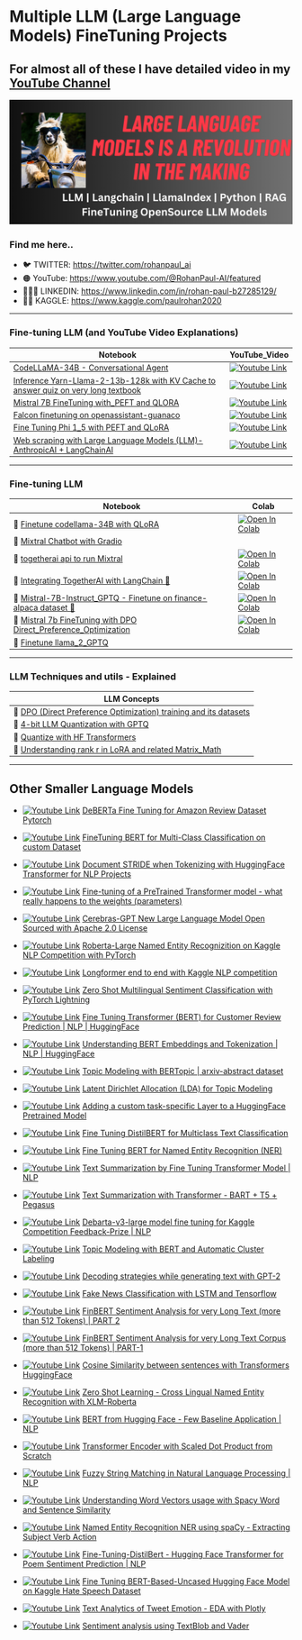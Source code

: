 # Multiple LLM (Large Language Models) FineTuning Projects

## For almost all of these I have detailed video in my [YouTube Channel](https://www.youtube.com/channel/UC0_a8SNpTFkmVv5SLMs1CIA/featured)

[yt_cover]: /assets/Youtube_Cover.png

[![Youtube Link][yt_cover]](https://www.youtube.com/channel/UC0_a8SNpTFkmVv5SLMs1CIA/videos)

### Find me here..

- 🐦 TWITTER: https://twitter.com/rohanpaul_ai
- 🟠 YouTube: https://www.youtube.com/@RohanPaul-AI/featured
- 👨🏻‍💼 LINKEDIN: https://www.linkedin.com/in/rohan-paul-b27285129/
- ​👨‍🔧​ KAGGLE: https://www.kaggle.com/paulrohan2020

---

[logo]: https://raw.githubusercontent.com/rohan-paul/MachineLearning-DeepLearning-Code-for-my-Youtube-Channel/master/assets/yt_logo.png

### Fine-tuning LLM (and YouTube Video Explanations)

| Notebook | YouTube_Video |
| -------- | ------------- |
| [CodeLLaMA-34B - Conversational Agent ](https://github.com/rohan-paul/LLM-FineTuning-Large-Language-Models/blob/main/CodeLLaMA_34B_Conversation_with_Streamlit.py)                                              | [![Youtube Link][logo]](https://www.youtube.com/watch?v=815NpXvniIg&list=PLxqBkZuBynVTzqUQCQFgetR97y1X_1uCI&index=16&ab_channel=Rohan-Paul-AI) |
| [Inference Yarn-Llama-2-13b-128k with KV Cache to answer quiz on very long textbook](https://github.com/rohan-paul/LLM-FineTuning-Large-Language-Models/blob/main/Inference_Yarn-Llama-2-13b-128k_Github.ipynb) | [![Youtube Link][logo]](https://www.youtube.com/watch?v=RYTOQERqVsg&list=PLxqBkZuBynVTzqUQCQFgetR97y1X_1uCI&index=14&ab_channel=Rohan-Paul-AI)|
| [Mistral 7B FineTuning with_PEFT and QLORA](https://github.com/rohan-paul/LLM-FineTuning-Large-Language-Models/blob/main/Mistral_FineTuning_with_PEFT_and_QLORA.ipynb) | [![Youtube Link][logo]](https://www.youtube.com/watch?v=6DGYj1EEWOw&list=PLxqBkZuBynVTzqUQCQFgetR97y1X_1uCI&index=13&ab_channel=Rohan-Paul-AI)|
| [Falcon finetuning on openassistant-guanaco](https://github.com/rohan-paul/LLM-FineTuning-Large-Language-Models/blob/main/Falcon-7B_FineTuning_with_PEFT_and_QLORA.ipynb) | [![Youtube Link][logo]](https://www.youtube.com/watch?v=fEzuBFi35J4&list=PLxqBkZuBynVTzqUQCQFgetR97y1X_1uCI&index=11&ab_channel=Rohan-Paul-AI)|
| [Fine Tuning Phi 1_5 with PEFT and QLoRA](https://github.com/rohan-paul/LLM-FineTuning-Large-Language-Models/blob/main/FineTuning_phi-1_5_with_PRFT_LoRA.ipynb) | [![Youtube Link][logo]](https://www.youtube.com/watch?v=J0RbOtLrJhQ&list=PLxqBkZuBynVTzqUQCQFgetR97y1X_1uCI&index=10&ab_channel=Rohan-Paul-AI)|
| [Web scraping with Large Language Models (LLM)-AnthropicAI + LangChainAI](https://github.com/rohan-paul/LLM-FineTuning-Large-Language-Models/blob/main/Web%20scraping%20with%20Large%20Language%20Models%20(LLM)-AnthropicAI%20%2B%20LangChainAI.ipynb) | [![Youtube Link][logo]](https://www.youtube.com/watch?v=QAY82UvrsHg&list=PLxqBkZuBynVTiTEvP6-GYf35yA6OqIN7Y&index=2&ab_channel=Rohan-Paul-AI)|


---------------------------

### Fine-tuning LLM

| Notebook | Colab |
| -------- | ------------- |
| 📌 [Finetune codellama-34B with QLoRA](https://github.com/rohan-paul/LLM-FineTuning-Large-Language-Models/blob/main/Finetune_codellama-34B-with-QLoRA.ipynb)|<a href="https://colab.research.google.com/github/rohan-paul/LLM-FineTuning-Large-Language-Models/blob/main/Finetune_codellama-34B-with-QLoRA.ipynb" target="_parent"><img src="https://colab.research.google.com/assets/colab-badge.svg" alt="Open In Colab"/></a>
| 📌 [Mixtral Chatbot with Gradio](https://github.com/rohan-paul/LLM-FineTuning-Large-Language-Models/blob/main/Mixtral_Chatbot_with_Gradio)|
| 📌 [togetherai api to run Mixtral](https://github.com/rohan-paul/LLM-FineTuning-Large-Language-Models/blob/main/togetherai-api-with_Mixtral.ipynb)|<a href="https://colab.research.google.com/github/rohan-paul/LLM-FineTuning-Large-Language-Models/blob/main/togetherai-api-with_Mixtral.ipynb" target="_parent"><img src="https://colab.research.google.com/assets/colab-badge.svg" alt="Open In Colab"/></a>
| 📌 [Integrating TogetherAI with LangChain 🦙](https://github.com/rohan-paul/LLM-FineTuning-Large-Language-Models/blob/main/TogetherAI_API_with_LangChain.ipynb)|<a href="https://colab.research.google.com/github/rohan-paul/LLM-FineTuning-Large-Language-Models/blob/main/TogetherAI_API_with_LangChain.ipynb" target="_parent"><img src="https://colab.research.google.com/assets/colab-badge.svg" alt="Open In Colab"/></a>
| 📌 [Mistral-7B-Instruct_GPTQ - Finetune on finance-alpaca dataset 🦙](https://github.com/rohan-paul/LLM-FineTuning-Large-Language-Models/blob/main/Mistral-7B-Instruct_GPTQ-finetune.ipynb)|<a href="https://colab.research.google.com/github/rohan-paul/LLM-FineTuning-Large-Language-Models/blob/main/Mistral_7B_Instruct_GPTQ_finetune.ipynb" target="_parent"><img src="https://colab.research.google.com/assets/colab-badge.svg" alt="Open In Colab"/></a>
| 📌 [Mistral 7b FineTuning with DPO Direct_Preference_Optimization](https://github.com/rohan-paul/LLM-FineTuning-Large-Language-Models/blob/main/Mistral_7b_FineTuning_with_DPO_Direct_Preference_Optimization.ipynb)|<a href="https://colab.research.google.com/github/rohan-paul/LLM-FineTuning-Large-Language-Models/blob/main/Mistral_7b_FineTuning_with_DPO_Direct_Preference_Optimization.ipynb" target="_parent"><img src="https://colab.research.google.com/assets/colab-badge.svg" alt="Open In Colab"/></a>
| 📌 [Finetune llama_2_GPTQ](https://github.com/rohan-paul/LLM-FineTuning-Large-Language-Models/blob/main/Finetune_llama_2_GPTQ)



---------------------------

### LLM Techniques and utils - Explained

| LLM Concepts |
| -------- |
| 📌 [DPO (Direct Preference Optimization) training and its datasets](https://github.com/rohan-paul/LLM-FineTuning-Large-Language-Models/blob/main/LLM_Techniques_and_utils/DPOTrainer.ipynb)|
| 📌 [4-bit LLM Quantization with GPTQ](https://github.com/rohan-paul/LLM-FineTuning-Large-Language-Models/blob/main/LLM_Techniques_and_utils/4-bit_LLM_Quantization_with_GPTQ.ipynb)|
| 📌 [Quantize with HF Transformers](https://github.com/rohan-paul/LLM-FineTuning-Large-Language-Models/blob/main/Quantize_with_HF_transformers)|
| 📌 [Understanding rank r in LoRA and related Matrix_Math](https://github.com/rohan-paul/LLM-FineTuning-Large-Language-Models/blob/main/LLM_Techniques_and_utils/Understanding_rank_r_in_LoRA_and_related_Matrix_Math.ipynb)|

---------------------------

## Other Smaller Language Models

- [![Youtube Link][logo]](https://www.youtube.com/watch?v=-rqmj_tfQLo&list=PLxqBkZuBynVQEvXfJpq3smfuKq3AiNW-N&index=34&ab_channel=Rohan-Paul-AI) [DeBERTa Fine Tuning for Amazon Review Dataset Pytorch](https://github.com/rohan-paul/LLM-FineTuning-Large-Language-Models/tree/main/Other-Language_Models_BERT_related/DeBERTa%20Fine%20Tuning-for%20Amazon%20Review%20Dataset%20Pytorch.ipynb)


- [![Youtube Link][logo]](https://www.youtube.com/watch?v=4nNbg4bWDrQ&list=PLxqBkZuBynVQEvXfJpq3smfuKq3AiNW-N&index=32&ab_channel=Rohan-Paul-AI) [FineTuning BERT for Multi-Class Classification on custom Dataset](https://github.com/rohan-paul/LLM-FineTuning-Large-Language-Models/tree/main/Other-Language_Models_BERT_related/FineTuning_BERT_for_Multi_Class_Classification_Turkish)


- [![Youtube Link][logo]](https://www.youtube.com/watch?v=91msLyGC-LI&list=PLxqBkZuBynVQEvXfJpq3smfuKq3AiNW-N&index=28&ab_channel=Rohan-Paul-AI) [Document STRIDE when Tokenizing with HuggingFace Transformer for NLP Projects](https://www.youtube.com/watch?v=91msLyGC-LI&list=PLxqBkZuBynVQEvXfJpq3smfuKq3AiNW-N&index=28&ab_channel=Rohan-Paul-AI)

- [![Youtube Link][logo]](https://www.youtube.com/watch?v=cplo2UyNw24&list=PLxqBkZuBynVQEvXfJpq3smfuKq3AiNW-N&index=31&ab_channel=Rohan-Paul-AI) [Fine-tuning of a PreTrained Transformer model - what really happens to the weights (parameters)]()


- [![Youtube Link][logo]](https://www.youtube.com/watch?v=pqpaHeCsuVI&list=PLxqBkZuBynVQEvXfJpq3smfuKq3AiNW-N&index=30&ab_channel=Rohan-Paul-AI) [Cerebras-GPT New Large Language Model Open Sourced with Apache 2.0 License](https://www.youtube.com/watch?v=pqpaHeCsuVI&list=PLxqBkZuBynVQEvXfJpq3smfuKq3AiNW-N&index=30&ab_channel=Rohan-Paul-AI)

- [![Youtube Link][logo]](https://www.youtube.com/watch?v=6X0xfXMKCjM&list=PLxqBkZuBynVQEvXfJpq3smfuKq3AiNW-N&index=29&ab_channel=Rohan-Paul-AI) [Roberta-Large Named Entity Recognizition on Kaggle NLP Competition with PyTorch](https://github.com/rohan-paul/LLM-FineTuning-Large-Language-Models/tree/main/Other-Language_Models_BERT_related/Roberta-Large-NER-on-Kaggle-NLP%20Competition)

- [![Youtube Link][logo]](https://www.youtube.com/watch?v=EHtHF9Kvm0Y&list=PLxqBkZuBynVTn2lkHNAcw6lgm1MD5QiMK&index=28&ab_channel=Rohan-Paul-AI) [Longformer end to end with Kaggle NLP competition](https://github.com/rohan-paul/LLM-FineTuning-Large-Language-Models/tree/main/Other-Language_Models_BERT_related/Longformer%20end%20to%20end%20with%20Kaggle%20NLP%20competition)

- [![Youtube Link][logo]](https://www.youtube.com/watch?v=tvdIF1FU7fg&list=PLxqBkZuBynVQEvXfJpq3smfuKq3AiNW-N&index=24) [Zero Shot Multilingual Sentiment Classification with PyTorch Lightning](https://github.com/rohan-paul/LLM-FineTuning-Large-Language-Models/tree/main/Other-Language_Models_BERT_related/zero_shot_multilingual_sentiment_classification_with_USEm)

- [![Youtube Link][logo]](https://www.youtube.com/watch?v=CwLPglxw1WA&list=PLxqBkZuBynVQEvXfJpq3smfuKq3AiNW-N&index=23) [Fine Tuning Transformer (BERT) for Customer Review Prediction | NLP | HuggingFace ](https://github.com/rohan-paul/LLM-FineTuning-Large-Language-Models/tree/main/Other-Language_Models_BERT_related/Fine_Tuning_HuggingFace_Transformer_BERT_Yelp_Customer_Review_Predictions)

- [![Youtube Link][logo]](https://www.youtube.com/watch?v=30zPz5Xz-8g&list=PLxqBkZuBynVQEvXfJpq3smfuKq3AiNW-N&index=21) [Understanding BERT Embeddings and Tokenization | NLP | HuggingFace](https://github.com/rohan-paul/LLM-FineTuning-Large-Language-Models/tree/main/Other-Language_Models_BERT_related/Understing_BERT_Embedding_Vector)

- [![Youtube Link][logo]](https://www.youtube.com/watch?v=fl0ow-nD8FM&list=PLxqBkZuBynVQEvXfJpq3smfuKq3AiNW-N&index=20) [Topic Modeling with BERTopic | arxiv-abstract dataset](https://github.com/rohan-paul/LLM-FineTuning-Large-Language-Models/tree/main/Other-Language_Models_BERT_related/Topic-modeling-with-bertopic-arxiv-abstract)

- [![Youtube Link][logo]](https://www.youtube.com/watch?v=vrDdnQfav0s&list=PLxqBkZuBynVTn2lkHNAcw6lgm1MD5QiMK&index=21) [Latent Dirichlet Allocation (LDA) for Topic Modeling](https://github.com/rohan-paul/LLM-FineTuning-Large-Language-Models/tree/main/Other-Language_Models_BERT_related/Topic_Modeling_with_LDA.ipynb)

- [![Youtube Link][logo]](https://www.youtube.com/watch?v=iCL1TmRQ0sk&list=PLxqBkZuBynVQEvXfJpq3smfuKq3AiNW-N&index=19) [Adding a custom task-specific Layer to a HuggingFace Pretrained Model](https://github.com/rohan-paul/LLM-FineTuning-Large-Language-Models/tree/main/Other-Language_Models_BERT_related/Add-task_specific_custom_layer_to_model.ipynb)

- [![Youtube Link][logo]](https://www.youtube.com/watch?v=ZvsH09XGuZ0&list=PLxqBkZuBynVQEvXfJpq3smfuKq3AiNW-N&index=18) [Fine Tuning DistilBERT for Multiclass Text Classification](https://github.com/rohan-paul/LLM-FineTuning-Large-Language-Models/tree/main/Other-Language_Models_BERT_related/Multi-class-text-classifica_fine-tuning-distilbert.ipynb)

- [![Youtube Link][logo]](https://www.youtube.com/watch?v=dzyDHMycx_c&list=PLxqBkZuBynVQEvXfJpq3smfuKq3AiNW-N&index=18) [Fine Tuning BERT for Named Entity Recognition (NER)](https://github.com/rohan-paul/LLM-FineTuning-Large-Language-Models/tree/main/Other-Language_Models_BERT_related/YT_Fine_tuning_BERT_NER_v1.ipynb)

- [![Youtube Link][logo]](https://www.youtube.com/watch?v=fLqiPks4neU&list=PLxqBkZuBynVQEvXfJpq3smfuKq3AiNW-N&index=15) [Text Summarization by Fine Tuning Transformer Model | NLP ](https://github.com/rohan-paul/LLM-FineTuning-Large-Language-Models/tree/main/Other-Language_Models_BERT_related/Fine_Tuning_Pegasus_for_Text_Summarization.ipynb)

- [![Youtube Link][logo]](https://www.youtube.com/watch?v=HDSNjrxSwqw&list=PLxqBkZuBynVQEvXfJpq3smfuKq3AiNW-N&index=14) [Text Summarization with Transformer - BART + T5 + Pegasus
  ](https://github.com/rohan-paul/LLM-FineTuning-Large-Language-Models/tree/main/Other-Language_Models_BERT_related/Text_Summarization_%20BART%20_T5_Pegasus.ipynb)

- [![Youtube Link][logo]](https://www.youtube.com/watch?v=oxEXBJQG27A&list=PLxqBkZuBynVQEvXfJpq3smfuKq3AiNW-N&index=13) [Debarta-v3-large model fine tuning for Kaggle Competition Feedback-Prize | NLP](https://github.com/rohan-paul/LLM-FineTuning-Large-Language-Models/blob/main/Other-Language_Models_BERT_related/Deberta-v3-large-For_Kaggle_Competition_Feedback-Prize/deberta-v3-large-For_Kaggle_Competition_Feedback-Prize.ipynb)

- [![Youtube Link][logo]](https://www.youtube.com/watch?v=SmWbKiueYVU&list=PLxqBkZuBynVQEvXfJpq3smfuKq3AiNW-N&index=12) [Topic Modeling with BERT and Automatic Cluster Labeling](https://github.com/rohan-paul/LLM-FineTuning-Large-Language-Models/tree/main/Other-Language_Models_BERT_related/Topic_Modeling_with_BERT_and_Automatic_cluster_labeling/Topic_Modeling.ipynb)

- [![Youtube Link][logo]](https://www.youtube.com/watch?v=Ua_ToM-CG5Q&list=PLxqBkZuBynVQEvXfJpq3smfuKq3AiNW-N&index=11) [Decoding strategies while generating text with GPT-2](https://github.com/rohan-paul/LLM-FineTuning-Large-Language-Models/tree/main/Other-Language_Models_BERT_related/Decoding_Strategies_for_text_generation/Decoding_Strategies_for_text_generation.ipynb)

- [![Youtube Link][logo]](https://www.youtube.com/watch?v=VrJwKdls6d4&list=PLxqBkZuBynVTn2lkHNAcw6lgm1MD5QiMK&index=12) [Fake News Classification with LSTM and Tensorflow](https://github.com/rohan-paul/LLM-FineTuning-Large-Language-Models/tree/main/Other-Language_Models_BERT_related/Fake_News_Classification_with_LSTM_Tensorflow.ipynb)

- [![Youtube Link][logo]](https://www.youtube.com/watch?v=hgg2GAgDLzA&list=PLxqBkZuBynVQEvXfJpq3smfuKq3AiNW-N&index=11) [FinBERT Sentiment Analysis for very Long Text (more than 512 Tokens) | PART 2](https://github.com/rohan-paul/LLM-FineTuning-Large-Language-Models/tree/main/Other-Language_Models_BERT_related/FinBERT_Long_Text_Part_2.ipynb)

- [![Youtube Link][logo]](https://www.youtube.com/watch?v=WEAAs_0etJQ&list=PLxqBkZuBynVQEvXfJpq3smfuKq3AiNW-N&index=9) [FinBERT Sentiment Analysis for very Long Text Corpus (more than 512 Tokens) | PART-1](https://github.com/rohan-paul/LLM-FineTuning-Large-Language-Models/tree/main/Other-Language_Models_BERT_related/FinBERT_Long_Text_Part_2.ipynb)

- [![Youtube Link][logo]](https://www.youtube.com/watch?v=fwDTLQDKJTE&list=PLxqBkZuBynVQEvXfJpq3smfuKq3AiNW-N&index=8) [Cosine Similarity between sentences with Transformers HuggingFace](https://github.com/rohan-paul/LLM-FineTuning-Large-Language-Models/tree/main/Other-Language_Models_BERT_related/Cosine_Similarity_between_sentences_with_Transformers.ipynb)

- [![Youtube Link][logo]](https://www.youtube.com/watch?v=urMUa4Nw_B8&list=PLxqBkZuBynVQEvXfJpq3smfuKq3AiNW-N&index=7) [Zero Shot Learning - Cross Lingual Named Entity Recognition with XLM-Roberta](https://github.com/rohan-paul/LLM-FineTuning-Large-Language-Models/tree/main/Other-Language_Models_BERT_related/Zero_Shot_Learning_multilingual-NER.ipynb)

- [![Youtube Link][logo]](https://www.youtube.com/watch?v=Hp8_Enwzdxk&list=PLxqBkZuBynVQEvXfJpq3smfuKq3AiNW-N&index=6) [BERT from Hugging Face - Few Baseline Application | NLP](https://github.com/rohan-paul/LLM-FineTuning-Large-Language-Models/tree/main/Other-Language_Models_BERT_related/BERT_HuggingFace_Basic_Usages.ipynb)

- [![Youtube Link][logo]](https://www.youtube.com/watch?v=CHFiTTPeyUw&list=PLxqBkZuBynVTn2lkHNAcw6lgm1MD5QiMK&index=9) [Transformer Encoder with Scaled Dot Product from Scratch](https://github.com/rohan-paul/LLM-FineTuning-Large-Language-Models/tree/main/Other-Language_Models_BERT_related/Transformer_From_Scratch/Transformer_From_Scratch.ipynb)

- [![Youtube Link][logo]](https://www.youtube.com/watch?v=_IGdekeBCoE&list=PLxqBkZuBynVTn2lkHNAcw6lgm1MD5QiMK&index=7) [Fuzzy String Matching in Natural Language Processing | NLP](https://github.com/rohan-paul/LLM-FineTuning-Large-Language-Models/tree/main/Other-Language_Models_BERT_related/Fuzzy-String-Matching.ipynb)

- [![Youtube Link][logo]](https://www.youtube.com/watch?v=SzSANHjYhfg&list=PLxqBkZuBynVTn2lkHNAcw6lgm1MD5QiMK&index=6) [Understanding Word Vectors usage with Spacy Word and Sentence Similarity](https://github.com/rohan-paul/LLM-FineTuning-Large-Language-Models/tree/main/Other-Language_Models_BERT_related/Word-Vectors-Understanding-with-Spacy.ipynb)

- [![Youtube Link][logo]](https://www.youtube.com/watch?v=TxTxWAohW7E&list=PLxqBkZuBynVTn2lkHNAcw6lgm1MD5QiMK&index=5) [Named Entity Recognition NER using spaCy - Extracting Subject Verb Action](https://github.com/rohan-paul/LLM-FineTuning-Large-Language-Models/tree/main/Other-Language_Models_BERT_related/Named_Entity_Recognition_NER_using_spaCy%20-%20Extracting_Subject_Verb_Action.ipynb)

- [![Youtube Link][logo]](https://www.youtube.com/watch?v=zcW2HouIIQg&list=PLxqBkZuBynVQEvXfJpq3smfuKq3AiNW-N&index=5) [Fine-Tuning-DistilBert - Hugging Face Transformer for Poem Sentiment Prediction | NLP](https://github.com/rohan-paul/LLM-FineTuning-Large-Language-Models/blob/main/Other-Language_Models_BERT_related/Fine_Tuning_DistilBert_Poem_Sentiments.ipynb)

- [![Youtube Link][logo]](https://www.youtube.com/watch?v=0Y03waAL4Gw&list=PLxqBkZuBynVTn2lkHNAcw6lgm1MD5QiMK&index=4) [Fine Tuning BERT-Based-Uncased Hugging Face Model on Kaggle Hate Speech Dataset](https://github.com/rohan-paul/LLM-FineTuning-Large-Language-Models/tree/main/Other-Language_Models_BERT_related/bert-base-uncased-fine-tuned-kaggle-hate-speech-dataset.ipynb)

- [![Youtube Link][logo]](https://www.youtube.com/watch?v=DpzQNQI-S3s&list=PLxqBkZuBynVQEvXfJpq3smfuKq3AiNW-N&index=3) [Text Analytics of Tweet Emotion - EDA with Plotly](https://github.com/rohan-paul/LLM-FineTuning-Large-Language-Models/tree/main/Other-Language_Models_BERT_related/Text%20Analytics%20of%20Tweet%20Emotion%20-%20EDA%20with%20Plotly.ipynb)

- [![Youtube Link][logo]](https://bit.ly/3Nk0zRA) [Sentiment analysis using TextBlob and Vader](https://github.com/rohan-paul/LLM-FineTuning-Large-Language-Models/tree/main/Other-Language_Models_BERT_related/sentiment_analysis_textblob_Vader.ipynb)